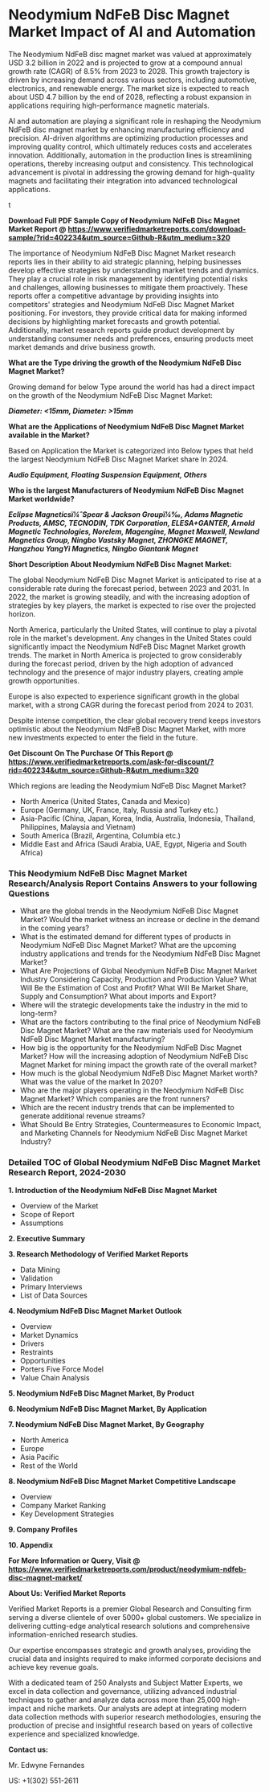 <meta name="title" content="Global Neodymium NdFeB Disc Magnet Market Impact of AI and Automation"><meta name="description" content="The Neodymium NdFeB disc magnet market was valued at approximately USD 3.2 billion in 2022 and is projected to grow at a compound annual growth rate (CAGR) of 8.5% fro"><meta name="title" content="Neodymium NdFeB Disc Magnet Market Size, Share, Scope, Trends, Growth, Opportunities, Analysis, Forecast"><h1>Neodymium NdFeB Disc Magnet Market Impact of AI and Automation</h1><p>The Neodymium NdFeB disc magnet market was valued at approximately USD 3.2 billion in 2022 and is projected to grow at a compound annual growth rate (CAGR) of 8.5% from 2023 to 2028. This growth trajectory is driven by increasing demand across various sectors, including automotive, electronics, and renewable energy. The market size is expected to reach about USD 4.7 billion by the end of 2028, reflecting a robust expansion in applications requiring high-performance magnetic materials.</p><p>AI and automation are playing a significant role in reshaping the Neodymium NdFeB disc magnet market by enhancing manufacturing efficiency and precision. AI-driven algorithms are optimizing production processes and improving quality control, which ultimately reduces costs and accelerates innovation. Additionally, automation in the production lines is streamlining operations, thereby increasing output and consistency. This technological advancement is pivotal in addressing the growing demand for high-quality magnets and facilitating their integration into advanced technological applications.</p>t</p><p id="" class=""><strong>Download Full PDF Sample Copy of Neodymium NdFeB Disc Magnet Market Report @ <a href="https://www.verifiedmarketreports.com/download-sample/?rid=402234&utm_source=Github-R&utm_medium=320" target="_blank">https://www.verifiedmarketreports.com/download-sample/?rid=402234&utm_source=Github-R&utm_medium=320</a></strong></p><p>The importance of&nbsp;Neodymium NdFeB Disc Magnet Market research reports lies in their ability to aid strategic planning, helping businesses develop effective strategies by understanding market trends and dynamics. They play a crucial role in risk management by identifying potential risks and challenges, allowing businesses to mitigate them proactively. These reports offer a competitive advantage by providing insights into competitors' strategies and Neodymium NdFeB Disc Magnet Market positioning. For investors, they provide critical data for making informed decisions by highlighting market forecasts and growth potential. Additionally, market research reports guide product development by understanding consumer needs and preferences, ensuring products meet market demands and drive business growth.</p><p><strong>What are the&nbsp;Type driving the growth of the Neodymium NdFeB Disc Magnet Market?</strong></p><p id="" class="">Growing demand for below Type around the world has had a direct impact on the growth of the Neodymium NdFeB Disc Magnet Market:</p><em><strong>Diameter: <15mm, Diameter: >15mm</strong></em></p><strong>What are the&nbsp;Applications&nbsp;of Neodymium NdFeB Disc Magnet Market available in the Market?</strong></p><p id="" class="">Based on Application the Market is categorized into Below types that held the largest Neodymium NdFeB Disc Magnet Market share In 2024.</p><em><strong>Audio Equipment, Floating Suspension Equipment, Others</strong></em></p><strong>Who is the largest Manufacturers of Neodymium NdFeB Disc Magnet Market worldwide?</strong></p><p><em><strong>Eclipse Magneticsï¼ˆSpear & Jackson Groupï¼‰, Adams Magnetic Products, AMSC, TECNODIN, TDK Corporation, ELESA+GANTER, Arnold Magnetic Technologies, Norelem, Magengine, Magnet Maxwell, Newland Magnetics Group, Ningbo Vastsky Magnet, ZHONGKE MAGNET, Hangzhou YangYi Magnetics, Ningbo Giantank Magnet</strong></em></p><p id="" class=""><strong>Short Description About Neodymium NdFeB Disc Magnet Market:</strong></p><p>The global Neodymium NdFeB Disc Magnet Market is anticipated to rise at a considerable rate during the forecast period, between 2023 and 2031. In 2022, the market is growing steadily, and with the increasing adoption of strategies by key players, the market is expected to rise over the projected horizon.</p><p>North America, particularly the United States, will continue to play a pivotal role in the market's development. Any changes in the United States could significantly impact the Neodymium NdFeB Disc Magnet Market growth trends. The market in North America is projected to grow considerably during the forecast period, driven by the high adoption of advanced technology and the presence of major industry players, creating ample growth opportunities.</p><p>Europe is also expected to experience significant growth in the global market, with a strong CAGR during the forecast period from 2024 to 2031.</p><p>Despite intense competition, the clear global recovery trend keeps investors optimistic about the Neodymium NdFeB Disc Magnet Market, with more new investments expected to enter the field in the future.</p><p id="" class=""><strong>Get Discount On The Purchase Of This Report @ <a href="https://www.verifiedmarketreports.com/ask-for-discount/?rid=402234&utm_source=Github-R&utm_medium=320" target="_blank">https://www.verifiedmarketreports.com/ask-for-discount/?rid=402234&utm_source=Github-R&utm_medium=320</a></strong></p>Which regions are leading the Neodymium NdFeB Disc Magnet Market?</p><ul><li>North America (United States, Canada and Mexico)</li><li>Europe (Germany, UK, France, Italy, Russia and Turkey etc.)</li><li>Asia-Pacific (China, Japan, Korea, India, Australia, Indonesia, Thailand, Philippines, Malaysia and Vietnam)</li><li>South America (Brazil, Argentina, Columbia etc.)</li><li>Middle East and Africa (Saudi Arabia, UAE, Egypt, Nigeria and South Africa)</li></ul><h3 id="" class="">This Neodymium NdFeB Disc Magnet Market Research/Analysis Report Contains Answers to your following Questions</h3><ul><li>What are the global trends in the Neodymium NdFeB Disc Magnet Market? Would the market witness an increase or decline in the demand in the coming years?</li><li>What is the estimated demand for different types of products in Neodymium NdFeB Disc Magnet Market? What are the upcoming industry applications and trends for the Neodymium NdFeB Disc Magnet Market?</li><li>What Are Projections of Global Neodymium NdFeB Disc Magnet Market Industry Considering Capacity, Production and Production Value? What Will Be the Estimation of Cost and Profit? What Will Be Market Share, Supply and Consumption? What about imports and Export?</li><li>Where will the strategic developments take the industry in the mid to long-term?</li><li>What are the factors contributing to the final price of Neodymium NdFeB Disc Magnet Market? What are the raw materials used for Neodymium NdFeB Disc Magnet Market manufacturing?</li><li>How big is the opportunity for the Neodymium NdFeB Disc Magnet Market? How will the increasing adoption of Neodymium NdFeB Disc Magnet Market for mining impact the growth rate of the overall market?</li><li>How much is the global Neodymium NdFeB Disc Magnet Market worth? What was the value of the market In 2020?</li><li>Who are the major players operating in the Neodymium NdFeB Disc Magnet Market? Which companies are the front runners?</li><li>Which are the recent industry trends that can be implemented to generate additional revenue streams?</li><li>What Should Be Entry Strategies, Countermeasures to Economic Impact, and Marketing Channels for Neodymium NdFeB Disc Magnet Market Industry?</li></ul><h3 id="" class="">Detailed TOC of Global Neodymium NdFeB Disc Magnet Market Research Report, 2024-2030</h3><p id="" class=""><strong>1. Introduction of the Neodymium NdFeB Disc Magnet Market</strong></p><ul><li>Overview of the Market</li><li>Scope of Report</li><li>Assumptions</li></ul><p id="" class=""><strong>2. Executive Summary</strong></p><p id="" class=""><strong>3. Research Methodology of Verified Market Reports</strong></p><ul><li>Data Mining</li><li>Validation</li><li>Primary Interviews</li><li>List of Data Sources</li></ul><p id="" class=""><strong>4. Neodymium NdFeB Disc Magnet Market Outlook</strong></p><ul><li>Overview</li><li>Market Dynamics</li><li>Drivers</li><li>Restraints</li><li>Opportunities</li><li>Porters Five Force Model</li><li>Value Chain Analysis</li></ul><p id="" class=""><strong>5. Neodymium NdFeB Disc Magnet Market, By Product</strong></p><p id="" class=""><strong>6. Neodymium NdFeB Disc Magnet Market, By Application</strong></p><p id="" class=""><strong>7. Neodymium NdFeB Disc Magnet Market, By Geography</strong></p><ul><li>North America</li><li>Europe</li><li>Asia Pacific</li><li>Rest of the World</li></ul><p id="" class=""><strong>8. Neodymium NdFeB Disc Magnet Market Competitive Landscape</strong></p><ul><li>Overview</li><li>Company Market Ranking</li><li>Key Development Strategies</li></ul><p id="" class=""><strong>9. Company Profiles</strong></p><p id="" class=""><strong>10. Appendix</strong></p><p id="" class=""><strong>For More Information or Query, Visit @ <a href="https://www.verifiedmarketreports.com/product/neodymium-ndfeb-disc-magnet-market/" target="_blank">https://www.verifiedmarketreports.com/product/neodymium-ndfeb-disc-magnet-market/</a></strong></p><p id="" class=""><strong>About Us: Verified Market Reports</strong></p><p id="" class="">Verified Market Reports is a premier Global Research and Consulting firm serving a diverse clientele of over 5000+ global customers. We specialize in delivering cutting-edge analytical research solutions and comprehensive information-enriched research studies.</p><p id="" class="">Our expertise encompasses strategic and growth analyses, providing the crucial data and insights required to make informed corporate decisions and achieve key revenue goals.</p><p id="" class="">With a dedicated team of 250 Analysts and Subject Matter Experts, we excel in data collection and governance, utilizing advanced industrial techniques to gather and analyze data across more than 25,000 high-impact and niche markets. Our analysts are adept at integrating modern data collection methods with superior research methodologies, ensuring the production of precise and insightful research based on years of collective experience and specialized knowledge.</p><p id="" class=""><strong>Contact us:</strong></p><p id="" class="">Mr. Edwyne Fernandes</p><p id="" class="">US: +1(302) 551-2611</p>